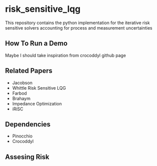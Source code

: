 # risk_sensitive_lqg

This repository contains the python implementation for the iterative risk sensitive solvers accounting for process and measurement uncertainties

## How To Run a Demo

Maybe I should take inspiration from crocoddyl github page 


## Related Papers

- Jacobson 
- Whittle Risk Sensitive LQG
- Farbod
- Brahaym
- Impedance Optimization
- iRiSC


## Dependencies

- Pinocchio
- Crocoddyl


## Assesing Risk

